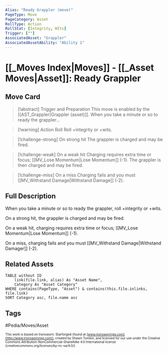 ```yaml
---
Alias: "Ready Grappler (move)"
PageType: Move
PageCategory: Asset
RollType: Action
RollStat: [Integrity, WIts]
Trigger: [""]
AssociatedAsset: "Grappler"
AssociatedAssetAbility: "Ability 1"
---
```

# [[_Moves Index|Moves]] - [[_Asset Moves|Asset]]: Ready Grappler

## Move Card
>[!abstract]  Trigger and Preparation
>This move is enabled by the  [[AST_Grappler|Grappler (asset)]].
>When you take a minute or so to ready the grappler...

> [!warning] Action Roll
>  Roll +integrity or +wits.

> [!challenge-strong] On strong hit
>  The grappler is charged and may be fired.


> [!challenge-weak] On a weak hit
>  Charging requires extra time or focus; [[MV_Lose Momentum|Lose Momentum]] (-1).  The grappler is then charged and may be fired.

> [!challenge-miss] On a miss
>  Charging fails and you must [[MV_Withstand Damage|Withstand Damage]] (-2).

## Full Description
When you take a minute or so to ready the grappler, roll +integrity or +wits. 

On a strong hit, the grappler is charged and may be fired. 

On a weak hit, charging requires extra time or focus; [[MV_Lose Momentum|Lose Momentum]] (-1). 

On a miss, charging fails and you must [[MV_Withstand Damage|Withstand Damager]] (-2).

## Related Assets
```dataview
TABLE without ID
	link(file.link, alias) As "Asset Name",
	Category As "Asset Category"
WHERE contains(PageType, "Asset") & contains(this.file.inlinks, file.link)
SORT Category asc, file.name asc
```
## Tags
#Pedia/Moves/Asset 

<font size=-2>This work is based on Ironsworn: Starforged (found at [www.ironswornrpg.com](http://www.ironswornrpg.com)), created by Shawn Tomkin, and licensed for our use under the Creative Commons Attribution-NonCommercial-ShareAlike 4.0 International license  (creativecommons.org/licenses/by-nc-sa/4.0/).</font>